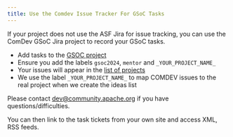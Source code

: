 ```yaml
---
title: Use the Comdev Issue Tracker For GSoC Tasks
---
```


If your project does not use the ASF Jira for issue tracking, you can use
the ComDev GSoC Jira project to record your GSoC tasks.

* Add tasks to the [GSOC project](https://issues.apache.org/jira/browse/GSOC)
* Ensure you add the labels `gsoc2024`, `mentor` and `_YOUR_PROJECT_NAME_`
* Your issues will appear in the [list of projects](https://s.apache.org/gsoc2024ideas)
* We use the label `_YOUR_PROJECT_NAME_` to map COMDEV issues to the real project when we create the ideas list

Please contact dev@community.apache.org if you have questions/difficulties.

You can then link to the task tickets from your own site and access XML, RSS feeds.
